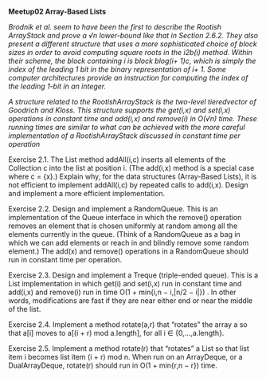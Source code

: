 **Meetup02 Array-Based Lists**

*Brodnik et al. seem to have been the first to describe the Rootish ArrayStack
and prove a √n lower-bound like that in Section 2.6.2. They
also present a different structure that uses a more sophisticated choice
of block sizes in order to avoid computing square roots in the i2b(i)
method. Within their scheme, the block containing i is block blog(i+ 1)c,
which is simply the index of the leading 1 bit in the binary representation 
of i+ 1. Some computer architectures provide an instruction for computing
the index of the leading 1-bit in an integer.*

*A structure related to the RootishArrayStack is the two-level tieredvector
of Goodrich and Kloss. This structure supports the get(i,x)
and set(i,x) operations in constant time and add(i,x) and remove(i) in
O(√n) time. These running times are similar to what can be achieved with
the more careful implementation of a RootishArrayStack discussed in constant
time per operation*

Exercise 2.1. 
The List method addAll(i,c) inserts all elements of the
Collection c into the list at position i. (The add(i,x) method is a special
case where c = {x}.) Explain why, for the data structures (Array-Based Lists),
it is not efficient to implement addAll(i,c) by repeated calls to add(i,x).
Design and implement a more efficient implementation.


Exercise 2.2. 
Design and implement a RandomQueue. This is an implementation
of the Queue interface in which the remove() operation removes
an element that is chosen uniformly at random among all the elements
currently in the queue. (Think of a RandomQueue as a bag in which we
can add elements or reach in and blindly remove some random element.)
The add(x) and remove() operations in a RandomQueue should run in constant
time per operation.

Exercise 2.3. 
Design and implement a Treque (triple-ended queue). This
is a List implementation in which get(i) and set(i,x) run in constant
time and add(i,x) and remove(i) run in time
O(1 + min{i,n − i,|n/2 − i|}) .
In other words, modifications are fast if they are near either end or near
the middle of the list.

Exercise 2.4. 
Implement a method rotate(a,r) that “rotates” the array a
so that a[i] moves to a[(i + r) mod a.length], for all i ∈ {0,...,a.length}.

Exercise 2.5. 
Implement a method rotate(r) that “rotates” a List so that
list item i becomes list item (i + r) mod n. When run on an ArrayDeque,
or a DualArrayDeque, rotate(r) should run in O(1 + min{r,n − r}) time.
